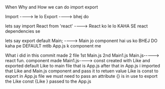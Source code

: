 When Why and How we can do import export


Import
----> le lo
Export
----> bhej do

lets say 
import React from 'react'
----> React ko le lo KAHA SE react dependencies se

lets say
export default Main;
----> Main jo component hai us ko BHEJ DO kaha pe DEFAULT mtlb App.js k component me

What i did in this commit
made 2 file 
1st Main.js
2nd Main1.js
Main.js-----> react fun. component made 
Main1.js----> const created with Like and exported default Like to main file that is App.js
after that in App.js i imported that Like and Main.js component and pass it to retuen value
Like is const to export in App.js file we must need to pass an attribute
{} is in use to export the Like const
{Like } passed to the App.js
